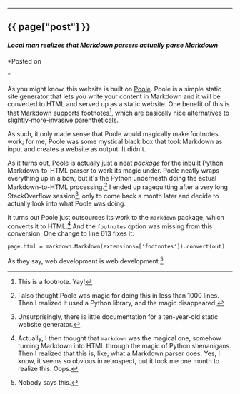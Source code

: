 

---
## {{ page["post"] }}

#### *Local man realizes that Markdown parsers actually parse Markdown*

*Posted on
<!--%
from datetime import datetime
print(datetime.strptime(page["date"], "%Y-%m-%d").strftime("%Y %B %d"))
%-->*

As you might know, this website is built on [Poole](https://hg.sr.ht/~obensonne/poole). Poole is a simple static site generator that lets you write your content in Markdown and it will be converted to HTML and served up as a static website. One benefit of this is that Markdown supports footnotes[^1], which are basically nice alternatives to slightly-more-invasive parentheticals.

As such, it only made sense that Poole would magically make footnotes work; for me, Poole was some mystical black box that took Markdown as input and creates a website as output. It didn't.

As it turns out, Poole is actually just a neat *package* for the inbuilt Python Markdown-to-HTML parser to work its magic under. Poole neatly wraps everything up in a bow, but it's the Python underneath doing the actual Markdown-to-HTML processing.[^2] I ended up ragequitting after a very long StackOverflow session[^3], only to come back a month later and decide to actually look into what Poole was doing.

It turns out Poole just outsources its work to the `markdown` package, which converts it to HTML.[^4] And the `footnotes` option was missing from this conversion. One change to line 613 fixes it:

    page.html = markdown.Markdown(extensions=['footnotes']).convert(out)

As they say, web development is web development.[^5]

[^1]: This is a footnote. Yay!

[^2]: I also thought Poole was magic for doing this in less than 1000 lines. Then I realized it used a Python library, and the magic disappeared.

[^3]: Unsurprisingly, there is little documentation for a ten-year-old static website generator.

[^4]: Actually, I then thought that `markdown` was the magical one, somehow turning Markdown into HTML through the magic of Python shenanigans. Then I realized that this is, like, what a Markdown parser does. Yes, I know, it seems so obvious in retrospect, but it took me one month to realize this. Oops.

[^5]: Nobody says this.